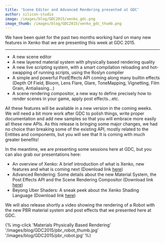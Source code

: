 ```yaml
---
title: 'Scene Editor and Advanced Rendering presented at GDC'
author: silicon-studio
image: /images/blog/GDC2015/xenko_gdc.png
image_thumb: /images/blog/GDC2015/xenko_gdc_thumb.png
---
```


We have been quiet for the past two months working hard on many new features in Xenko that we are presenting this week at GDC 2015.

---

<ul>
	<li>A new scene editor</li>
	<li>A new layered material system with physically based rendering quality</li>
	<li>A new live scripting system, with a smart compilation reloading and hot-swapping of running scripts, using the Roslyn compiler</li>
	<li>A simple and powerful PostEffects API coming along many builtin effects (Depth Of Field, Bloom, Lens Flare, Glare, ToneMapping, Vignetting, Film Grain, Antialiasing...)</li>
	<li>A scene rendering compositor, a new way to define precisely how to render scenes in your game, apply post effects...etc.</li>
</ul>

<p>All these features will be available in a new version in the coming weeks. We will need a bit more work after GDC to polish things, write proper documentation and add new samples so that you will embrace more easily all these new APIs. As this release is bringing some major changes, we had no choice than breaking some of the existing API, mostly related to the Entities and components, but you will see that It is coming with much greater benefits!</p>

<p>In the meantime, we are presenting some sessions here at GDC, but you can also grab our presentations here:</p>

<ul>
	<li>An overview of Xenko: A brief introduction of what is Xenko, new features and what is coming next (Download link <a href="http://stride3d.net/images/blog/XenkoSession1-Overview.pptx">here</a>)</li>
	<li>Advanced Rendering: Some details about the new Material System, the Post Effects API and the Scene Rendering Compositor (Download link <a href="http://stride3d.net/images/blog/XenkoSession2-AdvancedRendering.pptx">here</a>)</li>
	<li>Beyong Uber Shaders: A sneak peek about the Xenko Shading Language (Download link <a href="http://stride3d.net/images/blog/XenkoSession3-BeyonUberShaders.pptx">here</a>)</li>
</ul>

<p>We will also release shortly a video showing the rendering of a Robot with the new PBR material system and post effects that we presented here at GDC.</p>

{% img-click 'Materials Physically Based Rendering' '/images/blog/GDC2015/pbr_robot_thumb.jpg' '/images/blog/GDC2015/pbr_robot.jpg' %}
